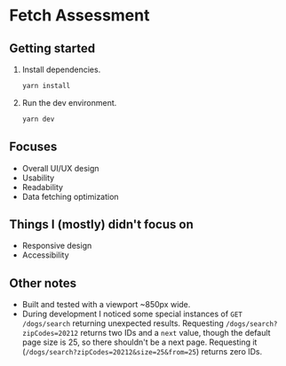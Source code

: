 # Fetch Assessment

## Getting started

1. Install dependencies.
   ```sh
   yarn install
   ```
2. Run the dev environment.
   ```sh
   yarn dev
   ```

## Focuses

- Overall UI/UX design
- Usability
- Readability
- Data fetching optimization

## Things I (mostly) didn't focus on

- Responsive design
- Accessibility

## Other notes

- Built and tested with a viewport ~850px wide.
- During development I noticed some special instances of `GET /dogs/search` returning unexpected results. Requesting `/dogs/search?zipCodes=20212` returns two IDs and a `next` value, though the default page size is 25, so there shouldn't be a next page. Requesting it (`/dogs/search?zipCodes=20212&size=25&from=25`) returns zero IDs.
